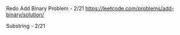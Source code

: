 Redo Add Binary Problem - 2/21
https://leetcode.com/problems/add-binary/solution/

Substring - 2/21
